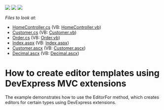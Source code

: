 <!-- default badges list -->
![](https://img.shields.io/endpoint?url=https://codecentral.devexpress.com/api/v1/VersionRange/128566413/11.2.8%2B)
[![](https://img.shields.io/badge/Open_in_DevExpress_Support_Center-FF7200?style=flat-square&logo=DevExpress&logoColor=white)](https://supportcenter.devexpress.com/ticket/details/E2914)
[![](https://img.shields.io/badge/📖_How_to_use_DevExpress_Examples-e9f6fc?style=flat-square)](https://docs.devexpress.com/GeneralInformation/403183)
<!-- default badges end -->
<!-- default file list -->
*Files to look at*:

* [HomeController.cs](./CS/Controllers/HomeController.cs) (VB: [HomeController.vb](./VB/Controllers/HomeController.vb))
* [Customer.cs](./CS/Models/Customer.cs) (VB: [Customer.vb](./VB/Models/Customer.vb))
* [Order.cs](./CS/Models/Order.cs) (VB: [Order.vb](./VB/Models/Order.vb))
* [Index.aspx](./CS/Views/Home/Index.aspx) (VB: [Index.aspx](./VB/Views/Home/Index.aspx))
* [Customer.ascx](./CS/Views/Shared/EditorTemplates/Customer.ascx) (VB: [Customer.ascx](./VB/Views/Shared/EditorTemplates/Customer.ascx))
* [Decimal.ascx](./CS/Views/Shared/EditorTemplates/Decimal.ascx) (VB: [Decimal.ascx](./VB/Views/Shared/EditorTemplates/Decimal.ascx))
<!-- default file list end -->
# How to create editor templates using DevExpress MVC extensions


<p>The example demonstrates how to use the EditorFor method, which creates editors for certain types using DevExpress extensions.</p>

<br/>


